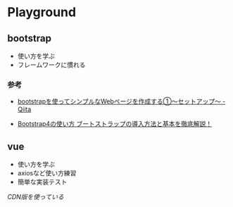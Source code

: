 # Playground

## bootstrap

- 使い方を学ぶ
- フレームワークに慣れる

### 参考
- [bootstrapを使ってシンプルなWebページを作成する①〜セットアップ〜 - Qiita](https://qiita.com/ozaki25/items/37a31be60f169fbabbf9)

- [Bootstrap4の使い方 ブートストラップの導入方法と基本を徹底解説！](https://webst8.com/blog/css-bootstrap4-howto/)

## vue

- 使い方を学ぶ
- axiosなど使い方練習
- 簡単な実装テスト

*CDN版を使っている*

